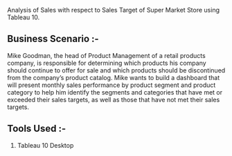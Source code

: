Analysis of Sales with respect to Sales Target of Super Market Store using Tableau 10.

## Business Scenario :-

Mike Goodman, the head of Product Management of a retail products company, is responsible for determining which products his company should continue to offer for sale and which products should be discontinued from the company’s product catalog. Mike wants to build a dashboard that will present monthly sales performance by product segment and product category to help him identify the segments and categories that have met or exceeded their sales targets, as well as those that have not met their sales targets.

## Tools Used :-

1. Tableau 10 Desktop



